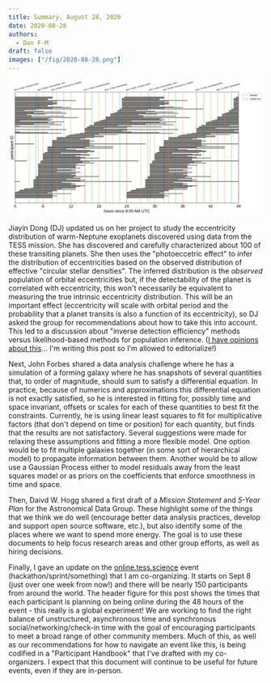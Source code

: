 ```yaml
---
title: Summary, August 28, 2020
date: 2020-08-28
authors:
  - Dan F-M
draft: false
images: ["/fig/2020-08-28.png"]
---
```


![img](/fig/2020-08-28.png)

Jiayin Dong (DJ) updated us on her project to study the eccentricity distribution of warm-Neptune exoplanets discovered using data from the TESS mission.
She has discovered and carefully characterized about 100 of these transiting planets.
She then uses the "photoeccetric effect" to infer the distribution of eccentricities based on the observed distribution of effective "circular stellar densities".
The inferred distribution is the _observed_ population of orbital eccentricities but, if the detectability of the planet is correlated with eccentricity, this won't necessarily be equivalent to measuring the true intrinsic eccentricity distribution.
This will be an important effect (eccentricity will scale with orbital period and the probability that a planet transits is also a function of its eccentricity), so DJ asked the group for recommendations about how to take this into account.
This led to a discussion about "inverse detection efficiency" methods versus likelihood-based methods for population inference.
([I have opinions about this](https://dfm.io/posts/histogram1/)... I'm writing this post so I'm allowed to editorialize!)

Next, John Forbes shared a data analysis challenge where he has a simulation of a forming galaxy where he has snapshots of several quantities that, to order of magnitude, should sum to satisfy a differential equation.
In practice, because of numerics and approximations this differential equation is not exactly satisfied, so he is interested in fitting for, possibly time and space invariant, offsets or scales for each of these quantities to best fit the constraints.
Currently, he is using linear least squares to fit for multiplicative factors (that don't depend on time or position) for each quantity, but finds that the results are not satisfactory.
Several suggestions were made for relaxing these assumptions and fitting a more flexible model.
One option would be to fit multiple galaxies together (in some sort of hierarchical model) to propagate information between them.
Another would be to allow use a Gaussian Process either to model residuals away from the least squares model or as priors on the coefficients that enforce smoothness in time and space.

Then, Daivd W. Hogg shared a first draft of a _Mission Statement_ and _5-Year Plan_ for the Astronomical Data Group.
These highlight some of the things that we think we do well (encourage better data analysis practices, develop and support open source software, etc.), but also identify some of the places where we want to spend more energy.
The goal is to use these documents to help focus research areas and other group efforts, as well as hiring decisions.

Finally, I gave an update on the [online.tess.science](https://online.tess.science) event (hackathon/sprint/something) that I am co-organizing.
It starts on Sept 8 (just over one week from now!) and there will be nearly 150 participants from around the world.
The header figure for this post shows the times that each participant is planning on being online during the 48 hours of the event - this really is a global experiment!
We are working to find the right balance of unstructured, asynchronous time and synchronous social/networking/check-in time with the goal of encouraging participants to meet a broad range of other community members.
Much of this, as well as our recommendations for how to navigate an event like this, is being codified in a "Participant Handbook" that I've drafted with my co-organizers.
I expect that this document will continue to be useful for future events, even if they are in-person.
